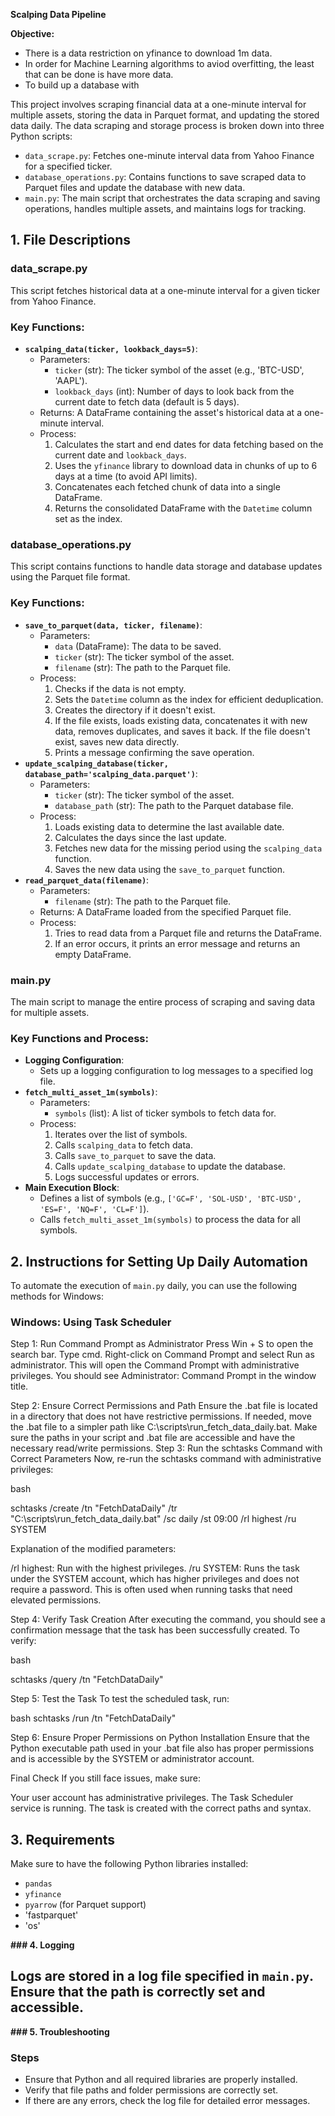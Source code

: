 **Scalping Data Pipeline**


**Objective:**
- There is a data restriction on yfinance to download 1m data. 
- In order for Machine Learning algorithms to aviod overfitting, the least that can be done is have more data.
- To build up a database with 


This project involves scraping financial data at a one-minute interval for multiple assets, storing the data in Parquet format, and updating the stored data daily. The data scraping and storage process is broken down into three Python scripts:

- `data_scrape.py`: Fetches one-minute interval data from Yahoo Finance for a specified ticker.
- `database_operations.py`: Contains functions to save scraped data to Parquet files and update the database with new data.
- `main.py`: The main script that orchestrates the data scraping and saving operations, handles multiple assets, and maintains logs for tracking.

## 1. File Descriptions

### data_scrape.py

This script fetches historical data at a one-minute interval for a given ticker from Yahoo Finance.

### **Key Functions:**

- **`scalping_data(ticker, lookback_days=5)`**:
    - Parameters:
        - `ticker` (str): The ticker symbol of the asset (e.g., 'BTC-USD', 'AAPL').
        - `lookback_days` (int): Number of days to look back from the current date to fetch data (default is 5 days).
    - Returns: A DataFrame containing the asset's historical data at a one-minute interval.
    - Process:
        1. Calculates the start and end dates for data fetching based on the current date and `lookback_days`.
        2. Uses the `yfinance` library to download data in chunks of up to 6 days at a time (to avoid API limits).
        3. Concatenates each fetched chunk of data into a single DataFrame.
        4. Returns the consolidated DataFrame with the `Datetime` column set as the index.

### database_operations.py

This script contains functions to handle data storage and database updates using the Parquet file format.

### **Key Functions:**

- **`save_to_parquet(data, ticker, filename)`**:
    - Parameters:
        - `data` (DataFrame): The data to be saved.
        - `ticker` (str): The ticker symbol of the asset.
        - `filename` (str): The path to the Parquet file.
    - Process:
        1. Checks if the data is not empty.
        2. Sets the `Datetime` column as the index for efficient deduplication.
        3. Creates the directory if it doesn't exist.
        4. If the file exists, loads existing data, concatenates it with new data, removes duplicates, and saves it back. If the file doesn't exist, saves new data directly.
        5. Prints a message confirming the save operation.
- **`update_scalping_database(ticker, database_path='scalping_data.parquet')`**:
    - Parameters:
        - `ticker` (str): The ticker symbol of the asset.
        - `database_path` (str): The path to the Parquet database file.
    - Process:
        1. Loads existing data to determine the last available date.
        2. Calculates the days since the last update.
        3. Fetches new data for the missing period using the `scalping_data` function.
        4. Saves the new data using the `save_to_parquet` function.
- **`read_parquet_data(filename)`**:
    - Parameters:
        - `filename` (str): The path to the Parquet file.
    - Returns: A DataFrame loaded from the specified Parquet file.
    - Process:
        1. Tries to read data from a Parquet file and returns the DataFrame.
        2. If an error occurs, it prints an error message and returns an empty DataFrame.

### main.py

The main script to manage the entire process of scraping and saving data for multiple assets.

### **Key Functions and Process:**

- **Logging Configuration**:
    - Sets up a logging configuration to log messages to a specified log file.
- **`fetch_multi_asset_1m(symbols)`**:
    - Parameters:
        - `symbols` (list): A list of ticker symbols to fetch data for.
    - Process:
        1. Iterates over the list of symbols.
        2. Calls `scalping_data` to fetch data.
        3. Calls `save_to_parquet` to save the data.
        4. Calls `update_scalping_database` to update the database.
        5. Logs successful updates or errors.
- **Main Execution Block**:
    - Defines a list of symbols (e.g., `['GC=F', 'SOL-USD', 'BTC-USD', 'ES=F', 'NQ=F', 'CL=F']`).
    - Calls `fetch_multi_asset_1m(symbols)` to process the data for all symbols.

## 2. Instructions for Setting Up Daily Automation

To automate the execution of `main.py` daily, you can use the following methods for Windows:


### Windows: Using Task Scheduler

Step 1: Run Command Prompt as Administrator
Press Win + S to open the search bar.
Type cmd.
Right-click on Command Prompt and select Run as administrator.
This will open the Command Prompt with administrative privileges. You should see Administrator: Command Prompt in the window title.

Step 2: Ensure Correct Permissions and Path
Ensure the .bat file is located in a directory that does not have restrictive permissions. If needed, move the .bat file to a simpler path like C:\scripts\run_fetch_data_daily.bat.
Make sure the paths in your script and .bat file are accessible and have the necessary read/write permissions.
Step 3: Run the schtasks Command with Correct Parameters
Now, re-run the schtasks command with administrative privileges:

bash

schtasks /create /tn "FetchDataDaily" /tr "C:\scripts\run_fetch_data_daily.bat" /sc daily /st 09:00 /rl highest /ru SYSTEM

Explanation of the modified parameters:

/rl highest: Run with the highest privileges.
/ru SYSTEM: Runs the task under the SYSTEM account, which has higher privileges and does not require a password. This is often used when running tasks that need elevated permissions.

Step 4: Verify Task Creation
After executing the command, you should see a confirmation message that the task has been successfully created. To verify:

bash

schtasks /query /tn "FetchDataDaily"

Step 5: Test the Task
To test the scheduled task, run:

bash
schtasks /run /tn "FetchDataDaily"

Step 6: Ensure Proper Permissions on Python Installation
Ensure that the Python executable path used in your .bat file also has proper permissions and is accessible by the SYSTEM or administrator account.

Final Check
If you still face issues, make sure:

Your user account has administrative privileges.
The Task Scheduler service is running.
The task is created with the correct paths and syntax.

## 3. Requirements

Make sure to have the following Python libraries installed:

- `pandas`
- `yfinance`
- `pyarrow` (for Parquet support)
- 'fastparquet'
- 'os'
  


**### 4. Logging**

## Logs are stored in a log file specified in `main.py`. Ensure that the path is correctly set and accessible.

**### 5. Troubleshooting**
### Steps
- Ensure that Python and all required libraries are properly installed.
- Verify that file paths and folder permissions are correctly set.
- If there are any errors, check the log file for detailed error messages.


